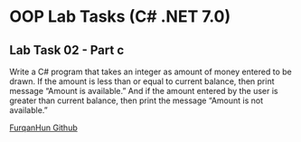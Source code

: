 # OOP Lab Tasks (C# .NET 7.0)

## Lab Task 02 - Part c

Write a C# program that takes an integer as amount of money entered to be drawn. If the amount is less than or equal to current balance, then print message “Amount is available.” And if the amount entered by the user is greater than current balance, then print the message “Amount is not available.”

[FurqanHun Github](https://github.com/FurqanHun)